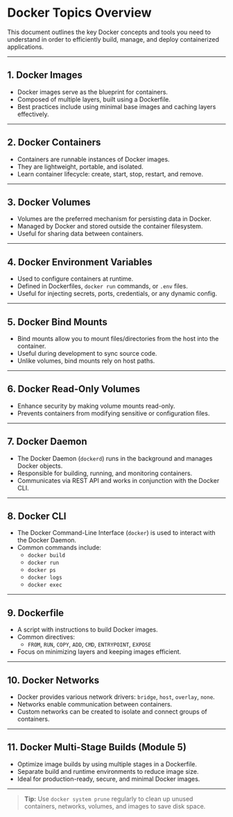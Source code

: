# Docker Topics Overview

This document outlines the key Docker concepts and tools you need to understand in order to efficiently build, manage, and deploy containerized applications.

---

## 1. Docker Images

- Docker images serve as the blueprint for containers.
- Composed of multiple layers, built using a Dockerfile.
- Best practices include using minimal base images and caching layers effectively.

---

## 2. Docker Containers

- Containers are runnable instances of Docker images.
- They are lightweight, portable, and isolated.
- Learn container lifecycle: create, start, stop, restart, and remove.

---

## 3. Docker Volumes

- Volumes are the preferred mechanism for persisting data in Docker.
- Managed by Docker and stored outside the container filesystem.
- Useful for sharing data between containers.

---

## 4. Docker Environment Variables

- Used to configure containers at runtime.
- Defined in Dockerfiles, `docker run` commands, or `.env` files.
- Useful for injecting secrets, ports, credentials, or any dynamic config.

---

## 5. Docker Bind Mounts

- Bind mounts allow you to mount files/directories from the host into the container.
- Useful during development to sync source code.
- Unlike volumes, bind mounts rely on host paths.

---

## 6. Docker Read-Only Volumes

- Enhance security by making volume mounts read-only.
- Prevents containers from modifying sensitive or configuration files.

---

## 7. Docker Daemon

- The Docker Daemon (`dockerd`) runs in the background and manages Docker objects.
- Responsible for building, running, and monitoring containers.
- Communicates via REST API and works in conjunction with the Docker CLI.

---

## 8. Docker CLI

- The Docker Command-Line Interface (`docker`) is used to interact with the Docker Daemon.
- Common commands include:
  - `docker build`
  - `docker run`
  - `docker ps`
  - `docker logs`
  - `docker exec`

---

## 9. Dockerfile

- A script with instructions to build Docker images.
- Common directives:
  - `FROM`, `RUN`, `COPY`, `ADD`, `CMD`, `ENTRYPOINT`, `EXPOSE`
- Focus on minimizing layers and keeping images efficient.

---

## 10. Docker Networks

- Docker provides various network drivers: `bridge`, `host`, `overlay`, `none`.
- Networks enable communication between containers.
- Custom networks can be created to isolate and connect groups of containers.

---

## 11. Docker Multi-Stage Builds (Module 5)

- Optimize image builds by using multiple stages in a Dockerfile.
- Separate build and runtime environments to reduce image size.
- Ideal for production-ready, secure, and minimal Docker images.

---

> **Tip:** Use `docker system prune` regularly to clean up unused containers, networks, volumes, and images to save disk space.
